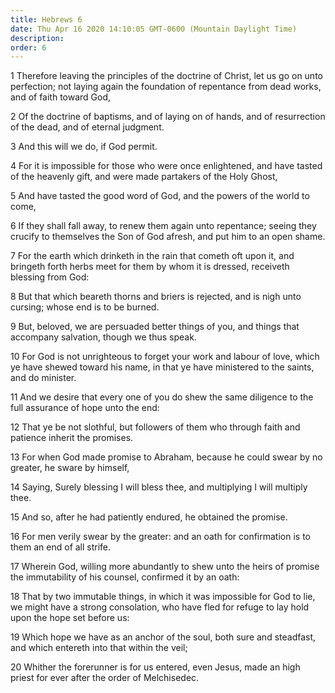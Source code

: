 ```yaml
---
title: Hebrews 6
date: Thu Apr 16 2020 14:10:05 GMT-0600 (Mountain Daylight Time)
description: 
order: 6
---
```


<p>
  1 Therefore leaving the principles of the doctrine of Christ, let us go on
  unto perfection; not laying again the foundation of repentance from dead
  works, and of faith toward God,
</p>
<p>
  2 Of the doctrine of baptisms, and of laying on of hands, and of resurrection
  of the dead, and of eternal judgment.
</p>
<p>3 And this will we do, if God permit.</p>
<p>
  4 For it is impossible for those who were once enlightened, and have tasted of
  the heavenly gift, and were made partakers of the Holy Ghost,
</p>
<p>
  5 And have tasted the good word of God, and the powers of the world to come,
</p>
<p>
  6 If they shall fall away, to renew them again unto repentance; seeing they
  crucify to themselves the Son of God afresh, and put him to an open shame.
</p>
<p>
  7 For the earth which drinketh in the rain that cometh oft upon it, and
  bringeth forth herbs meet for them by whom it is dressed, receiveth blessing
  from God:
</p>
<p>
  8 But that which beareth thorns and briers is rejected, and is nigh unto
  cursing; whose end is to be burned.
</p>
<p>
  9 But, beloved, we are persuaded better things of you, and things that
  accompany salvation, though we thus speak.
</p>
<p>
  10 For God is not unrighteous to forget your work and labour of love, which ye
  have shewed toward his name, in that ye have ministered to the saints, and do
  minister.
</p>
<p>
  11 And we desire that every one of you do shew the same diligence to the full
  assurance of hope unto the end:
</p>
<p>
  12 That ye be not slothful, but followers of them who through faith and
  patience inherit the promises.
</p>
<p>
  13 For when God made promise to Abraham, because he could swear by no greater,
  he sware by himself,
</p>
<p>
  14 Saying, Surely blessing I will bless thee, and multiplying I will multiply
  thee.
</p>
<p>15 And so, after he had patiently endured, he obtained the promise.</p>
<p>
  16 For men verily swear by the greater: and an oath for confirmation is to
  them an end of all strife.
</p>
<p>
  17 Wherein God, willing more abundantly to shew unto the heirs of promise the
  immutability of his counsel, confirmed it by an oath:
</p>
<p>
  18 That by two immutable things, in which it was impossible for God to lie, we
  might have a strong consolation, who have fled for refuge to lay hold upon the
  hope set before us:
</p>
<p>
  19 Which hope we have as an anchor of the soul, both sure and steadfast, and
  which entereth into that within the veil;
</p>
<p>
  20 Whither the forerunner is for us entered, even Jesus, made an high priest
  for ever after the order of Melchisedec.
</p>
